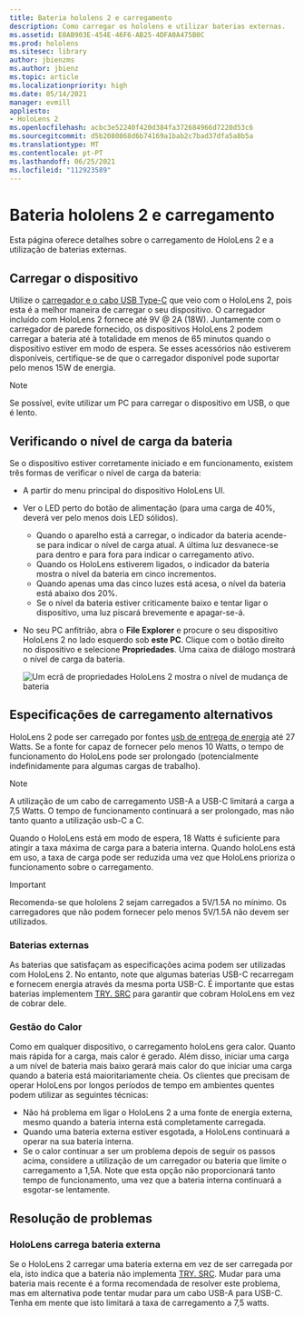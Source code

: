 ```yaml
---
title: Bateria hololens 2 e carregamento
description: Como carregar os hololens e utilizar baterias externas.
ms.assetid: E0AB903E-454E-46F6-AB25-4DFA0A475B0C
ms.prod: hololens
ms.sitesec: library
author: jbienzms
ms.author: jbienz
ms.topic: article
ms.localizationpriority: high
ms.date: 05/14/2021
manager: evmill
appliesto:
- HoloLens 2
ms.openlocfilehash: acbc3e52240f420d384fa372684966d7220d53c6
ms.sourcegitcommit: d5b2080868d6b74169a1bab2c7bad37dfa5a8b5a
ms.translationtype: MT
ms.contentlocale: pt-PT
ms.lasthandoff: 06/25/2021
ms.locfileid: "112923589"
---
```

# <a name="hololens-2-battery-and-charging"></a>Bateria hololens 2 e carregamento

Esta página oferece detalhes sobre o carregamento de HoloLens 2 e a utilização de baterias externas.

## <a name="charging-the-device"></a>Carregar o dispositivo

Utilize o [carregador e o cabo USB Type-C](https://www.microsoft.com/en-us/p/microsoft-hololens-2-usb-c-charger-cable/8vj21f2z8pk5?rtc=1) que veio com o HoloLens 2, pois esta é a melhor maneira de carregar o seu dispositivo. O carregador incluído com HoloLens 2 fornece até 9V @ 2A (18W). Juntamente com o carregador de parede fornecido, os dispositivos HoloLens 2 podem carregar a bateria até à totalidade em menos de 65 minutos quando o dispositivo estiver em modo de espera. Se esses acessórios não estiverem disponíveis, certifique-se de que o carregador disponível pode suportar pelo menos 15W de energia.

> [!NOTE]
> Se possível, evite utilizar um PC para carregar o dispositivo em USB, o que é lento.

## <a name="checking-the-battery-charge-level"></a>Verificando o nível de carga da bateria
Se o dispositivo estiver corretamente iniciado e em funcionamento, existem três formas de verificar o nível de carga da bateria:

- A partir do menu principal do dispositivo HoloLens UI.
- Ver o LED perto do botão de alimentação (para uma carga de 40%, deverá ver pelo menos dois LED sólidos).
    - Quando o aparelho está a carregar, o indicador da bateria acende-se para indicar o nível de carga atual.  A última luz desvanece-se para dentro e para fora para indicar o carregamento ativo.
    - Quando os HoloLens estiverem ligados, o indicador da bateria mostra o nível da bateria em cinco incrementos.
    - Quando apenas uma das cinco luzes está acesa, o nível da bateria está abaixo dos 20%.
    - Se o nível da bateria estiver criticamente baixo e tentar ligar o dispositivo, uma luz piscará brevemente e apagar-se-á.
- No seu PC anfitrião, abra o **File Explorer** e procure o seu dispositivo HoloLens 2 no lado esquerdo sob **este PC**. Clique com o botão direito no dispositivo e selecione **Propriedades**. Uma caixa de diálogo mostrará o nível de carga da bateria.

   ![Um ecrã de propriedades HoloLens 2 mostra o nível de mudança de bateria](images/ResetRecovery2.png)

## <a name="alternative-charging-specifications"></a>Especificações de carregamento alternativos

HoloLens 2 pode ser carregado por fontes [usb de entrega de energia](https://www.usb.org/usb-charger-pd) até 27 Watts. Se a fonte for capaz de fornecer pelo menos 10 Watts, o tempo de funcionamento do HoloLens pode ser prolongado (potencialmente indefinidamente para algumas cargas de trabalho). 

> [!NOTE]
> A utilização de um cabo de carregamento USB-A a USB-C limitará a carga a 7,5 Watts. O tempo de funcionamento continuará a ser prolongado, mas não tanto quanto a utilização usb-C a C.

Quando o HoloLens está em modo de espera, 18 Watts é suficiente para atingir a taxa máxima de carga para a bateria interna. Quando holoLens está em uso, a taxa de carga pode ser reduzida uma vez que HoloLens prioriza o funcionamento sobre o carregamento.

> [!IMPORTANT]
> Recomenda-se que hololens 2 sejam carregados a 5V/1.5A no mínimo. Os carregadores que não podem fornecer pelo menos 5V/1.5A não devem ser utilizados. 

### <a name="external-battery-packs"></a>Baterias externas

As baterias que satisfaçam as especificações acima podem ser utilizadas com HoloLens 2. No entanto, note que algumas baterias USB-C recarregam e fornecem energia através da mesma porta USB-C. É importante que estas baterias implementem [TRY. SRC](https://usb.org/document-library/usb-type-cr-cable-and-connector-specification-revision-20) para garantir que cobram HoloLens em vez de cobrar dele. 

### <a name="managing-heat"></a>Gestão do Calor

Como em qualquer dispositivo, o carregamento holoLens gera calor. Quanto mais rápida for a carga, mais calor é gerado. Além disso, iniciar uma carga a um nível de bateria mais baixo gerará mais calor do que iniciar uma carga quando a bateria está maioritariamente cheia. Os clientes que precisam de operar HoloLens por longos períodos de tempo em ambientes quentes podem utilizar as seguintes técnicas:

- Não há problema em ligar o HoloLens 2 a uma fonte de energia externa, mesmo quando a bateria interna está completamente carregada.
- Quando uma bateria externa estiver esgotada, a HoloLens continuará a operar na sua bateria interna.    
- Se o calor continuar a ser um problema depois de seguir os passos acima, considere a utilização de um carregador ou bateria que limite o carregamento a 1,5A. Note que esta opção não proporcionará tanto tempo de funcionamento, uma vez que a bateria interna continuará a esgotar-se lentamente.

## <a name="troubleshooting"></a>Resolução de problemas


### <a name="hololens-charges-external-battery"></a>HoloLens carrega bateria externa
Se o HoloLens 2 carregar uma bateria externa em vez de ser carregada por ela, isto indica que a bateria não implementa [TRY. SRC](https://usb.org/document-library/usb-type-cr-cable-and-connector-specification-revision-20). Mudar para uma bateria mais recente é a forma recomendada de resolver este problema, mas em alternativa pode tentar mudar para um cabo USB-A para USB-C. Tenha em mente que isto limitará a taxa de carregamento a 7,5 watts.
